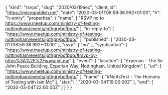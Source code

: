 {
  "kind": "rsvps",
  "slug": "2020/03/19aec",
  "client_id": "https://micropublish.net",
  "date": "2020-03-01T08:59:36.992+01:00",
  "h": "h-entry",
  "properties": {
    "name": [
      "RSVP no to https://www.meetup.com/ministry-of-testing-nottingham/events/jgthgrybcfbgb/"
    ],
    "in-reply-to": [
      "https://www.meetup.com/ministry-of-testing-nottingham/events/jgthgrybcfbgb/"
    ],
    "published": [
      "2020-03-01T08:59:36.992+01:00"
    ],
    "rsvp": [
      "no"
    ],
    "syndication": [
      "https://www.meetup.com/ministry-of-testing-nottingham/events/jgthgrybcfbgb/#rsvp-by-https%3A%2F%2Fwww.jvt.me"
    ],
    "event": {
      "location": [
        "Experian - The Sir John Peace Building, Experian Way, Nottingham, United Kingdom"
      ],
      "url": [
        "https://www.meetup.com/ministry-of-testing-nottingham/events/jgthgrybcfbgb/"
      ],
      "name": [
        "#NottsTest - The Humans of Testing with Iain Mc"
      ],
      "start": [
        "2020-03-04T19:00:00Z"
      ],
      "end": [
        "2020-03-04T22:00:00Z"
      ]
    }
  }
}
